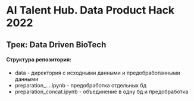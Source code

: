 # AI Talent Hub. Data Product Hack 2022
## Трек: Data Driven BioTech ##
#### Структура репозитория:
* data - директория с исходными данными и предобработанными данными
* preparation_....ipynb - предобработка отдельных бд
* preparation_concat.ipynb - объединение в одну бд и предобработка